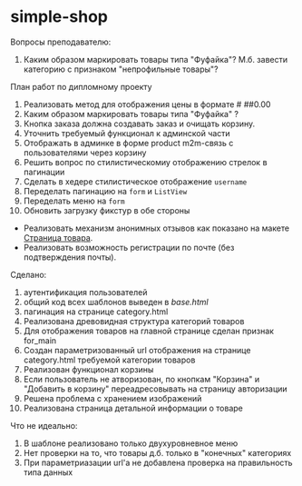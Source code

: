# simple-shop
Вопросы преподавателю:
1. Каким образом маркировать товары типа "Фуфайка"? М.б. завести категорию с признаком "непрофильные товары"?

План работ по дипломному проекту
1. Реализовать метод для отображения цены в формате # ##0.00
1. Каким образом маркировать товары типа "Фуфайка" ?
1. Кнопка заказа должна создавать заказ и очищать корзину.
1. Уточнить требуемый функционал к админской части
1. Отображать в админке в форме product m2m-связь с пользователями через корзину
1. Решить вопрос по стилистическомиу отображению стрелок в пагинации
1. Сделать в хедере стилистическое отображение `username`
1. Переделать пагинацию на `form` и `ListView`
1. Переделать меню на `form`
1. Обновить загрузку фикстур в обе стороны
* Реализовать механизм анонимных отзывов как показано на макете [Страница товара](resources/product.html).
* Реализовать возможность регистрации по почте (без подтверждения почты).

Сделано:
1. аутентификация пользователей
1. общий код всех шаблонов выведен в *base.html*
1. пагинация на странице category.html
1. Реализована древовидная структура категорий товаров
1. Для отображения товаров на главной странице сделан признак for_main
1. Создан параметризованный url отображения на странице category.html требуемой категории товаров
1. Реализован функционал корзины
1. Если пользователь не атворизован, по кнопкам "Корзина" и "Добавить в корзину" переадресовывать на страницу авторизации
1. Решена проблема с хранением изображений
1. Реализована страница детальной информации о товаре

Что не идеально:
1. В шаблоне реализовано только двухуровневное меню
1. Нет проверки на то, что товары д.б. только в "конечных" категориях
1. При параметриазации url'а не добавлена проверка на правильность типа данных
